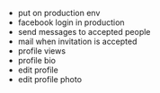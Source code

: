 - put on production env
- facebook login in production
- send messages to accepted people
- mail when invitation is accepted
- profile views
- profile bio
- edit profile
- edit profile photo
